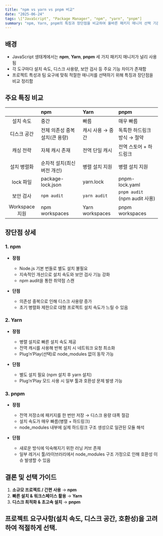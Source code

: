```yaml
---
title: "npm vs yarn vs pnpm 비교"
date: "2025-06-24"
tags: \["JavaScript", "Package Manager", "npm", "yarn", "pnpm"]
summary: "npm, Yarn, pnpm의 특징과 장단점을 비교하여 올바른 패키지 매니저 선택 기준을 정리합니다."
---
```


## 배경

- JavaScript 생태계에서는 **npm**, **Yarn**, **pnpm** 세 가지 패키지 매니저가 널리 사용됨
- 각 도구마다 설치 속도, 디스크 사용량, 보안 검사 등 주요 기능 차이가 존재함
- 프로젝트 특성과 팀 요구에 맞춰 적절한 매니저를 선택하기 위해 특징과 장단점을 비교 정리함

## 주요 특징 비교

|                | npm                            | Yarn             | pnpm                          |
| :------------: | :----------------------------- | :--------------- | :---------------------------- |
|   설치 속도    | 중간                           | 빠름             | 매우 빠름                     |
|  디스크 공간   | 전체 의존성 중복 설치(큰 용량) | 캐시 사용 → 중간 | 독특한 하드링크 방식 → 절약   |
|   캐싱 전략    | 자체 캐시 존재                 | 전역 단일 캐시   | 전역 스토어 + 하드링크        |
|  설치 병렬화   | 순차적 설치(최신 버전 개선)    | 병렬 설치 지원   | 병렬 설치 지원                |
|   lock 파일    | package-lock.json              | yarn.lock        | pnpm-lock.yaml                |
|   보안 검사    | `npm audit`                    | `yarn audit`     | `pnpm audit` (npm audit 사용) |
| Workspace 지원 | npm workspaces                 | Yarn workspaces  | pnpm workspaces               |

## 장단점 상세

### 1. npm

- **장점**

  - Node.js 기본 번들로 별도 설치 불필요
  - 지속적인 개선으로 설치 속도와 보안 검사 기능 강화
  - npm audit을 통한 취약점 스캔

- **단점**

  - 의존성 중복으로 인해 디스크 사용량 증가
  - 초기 병렬화 제한으로 대형 프로젝트 설치 속도가 느릴 수 있음

### 2. Yarn

- **장점**

  - 병렬 설치로 빠른 설치 속도 제공
  - 전역 캐시를 사용해 반복 설치 시 네트워크 요청 최소화
  - Plug’n’Play(선택)로 node_modules 없이 동작 가능

- **단점**

  - 별도 설치 필요 (npm 설치 후 yarn 설치)
  - Plug’n’Play 모드 사용 시 일부 툴과 호환성 문제 발생 가능

### 3. pnpm

- **장점**

  - 전역 저장소에 패키지를 한 번만 저장 → 디스크 용량 대폭 절감
  - 설치 속도가 매우 빠름(병렬 + 하드링크)
  - node_modules 내부에 실제 하드링크 구조 생성으로 일관된 모듈 해석

- **단점**

  - 새로운 방식에 익숙해지기 위한 러닝 커브 존재
  - 일부 레거시 툴/라이브러리에서 node_modules 구조 가정으로 인해 호환성 이슈 발생할 수 있음

## 결론 및 선택 가이드

1. **소규모 프로젝트 / 간편 사용** → **npm**
2. **빠른 설치 & 워크스페이스 활용** → **Yarn**
3. **디스크 최적화 & 초고속 설치** → **pnpm**

## 프로젝트 요구사항(설치 속도, 디스크 공간, 호환성)을 고려하여 적절하게 선택.
